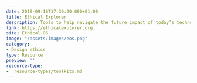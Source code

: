 ```yaml
---
date: 2019-09-16T17:30:20.000+01:00
title: Ethical Explorer
description: Tools to help navigate the future impact of today’s technology.
link: https://ethicalexplorer.org
site: Ethical OS
image: "/assets/images/eos.png"
category:
- Design ethics
type: Resource
preview: ''
resource-type: 
- _resource-types/toolkits.md
---
```

